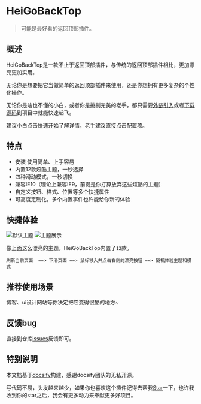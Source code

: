 # HeiGoBackTop

> 可能是最好看的返回顶部插件。

## 概述

HeiGoBackTop是一款不止于返回顶部插件，与传统的返回顶部插件相比，更加漂亮更加实用。

无论你是想要把它当做简单的返回顶部插件来使用，还是你想拥有更多复杂的个性化操作。

无论你是啥也不懂的小白，或者你是挑剔完美的老手，都只需要[外链引入](/zh-cn/quickstart#cdn)或者[下载源码](/zh-cn/quickstart#github下载地址)到项目中就能快速起飞。

建议小白点击[快速开始](zh-cn/quickstart)了解详情，老手建议直接点击[配置项](/zh-cn/configuration)。

## 特点

* ~~安装~~ 使用简单、上手容易
* 内置12款炫酷主题，一秒选择
* 四种滑动模式，一秒切换
* 兼容IE10（理论上兼容IE9，前提是你打算放弃这些炫酷的主题）
* 自定义按钮、样式、位置等多个快捷属性
* 可高度定制化，多个内置事件也许能给你新的体验

## 快捷体验

<img src="//z3.ax1x.com/2021/05/13/gBFvnS.gif"  border="0" alt="默认主题" title="默认主题">
<img src="//z3.ax1x.com/2021/05/13/gBFx0g.gif"  border="0" alt="主题展示" title="主题展示">

像上面这么漂亮的主题，HeiGoBackTop内置了`12`款。

`刷新当前页面  ==> 下滑页面 ==> 鼠标移入并点击右侧的漂亮按钮 ==> 随机体验主题和模式 `

## 推荐使用场景

博客、ui设计网站等你决定把它变得很酷的地方~

## 反馈bug

直接到仓库[issues](https://github.com/hei-jack/heigobacktop/issues)反馈即可。

## 特别说明

本文档基于[docsify](https://docsify.js.org/)构建，感谢docsify团队的无私开源。

写代码不易，头发越来越少，如果你也喜欢这个插件记得去帮我[Star](https://github.com/hei-jack/heigobacktop/)一下，也许我收到你的star之后，我会有更多动力来奉献更多好项目。

